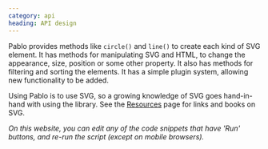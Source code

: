 ```yaml
--- 
category: api
heading: API design
---
```


Pablo provides methods like `circle()` and `line()` to create each kind of SVG element. It has methods for manipulating SVG and HTML, to change the appearance, size, position or some other property. It also has methods for filtering and sorting the elements. It has a simple plugin system, allowing new functionality to be added.

Using Pablo is to use SVG, so a growing knowledge of SVG goes hand-in-hand with using the library. See the [Resources][resources] page for links and books on SVG.

_On this website, you can edit any of the code snippets that have 'Run' buttons, and re-run the script (except on mobile browsers)._


[resources]: /resources/

